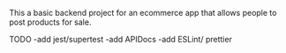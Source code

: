 This a basic backend project for an ecommerce app that allows people to post products for sale.

TODO
-add jest/supertest
-add APIDocs
-add ESLint/ prettier
